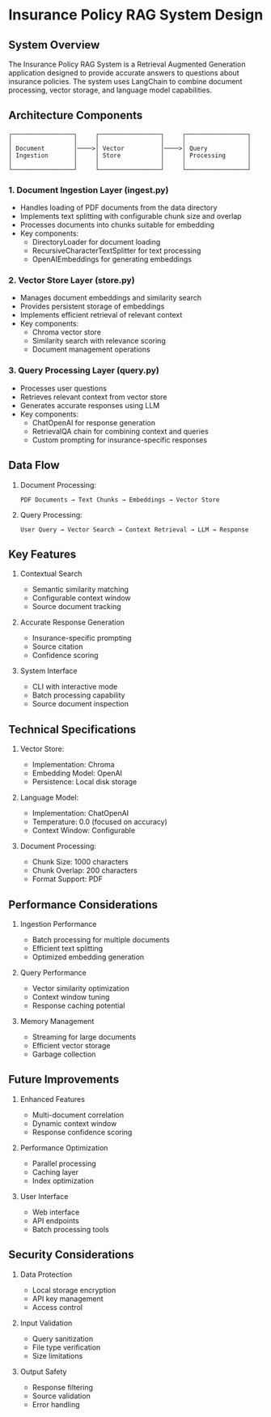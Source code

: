 # Insurance Policy RAG System Design

## System Overview

The Insurance Policy RAG System is a Retrieval Augmented Generation application designed to provide accurate answers to questions about insurance policies. The system uses LangChain to combine document processing, vector storage, and language model capabilities.

## Architecture Components

```
┌─────────────────┐     ┌─────────────────┐     ┌─────────────────┐
│                 │     │                 │     │                 │
│ Document        │────>│ Vector          │────>│ Query           │
│ Ingestion       │     │ Store           │     │ Processing      │
│                 │     │                 │     │                 │
└─────────────────┘     └─────────────────┘     └─────────────────┘
```

### 1. Document Ingestion Layer (ingest.py)

- Handles loading of PDF documents from the data directory
- Implements text splitting with configurable chunk size and overlap
- Processes documents into chunks suitable for embedding
- Key components:
  * DirectoryLoader for document loading
  * RecursiveCharacterTextSplitter for text processing
  * OpenAIEmbeddings for generating embeddings

### 2. Vector Store Layer (store.py)

- Manages document embeddings and similarity search
- Provides persistent storage of embeddings
- Implements efficient retrieval of relevant context
- Key components:
  * Chroma vector store
  * Similarity search with relevance scoring
  * Document management operations

### 3. Query Processing Layer (query.py)

- Processes user questions
- Retrieves relevant context from vector store
- Generates accurate responses using LLM
- Key components:
  * ChatOpenAI for response generation
  * RetrievalQA chain for combining context and queries
  * Custom prompting for insurance-specific responses

## Data Flow

1. Document Processing:
   ```
   PDF Documents → Text Chunks → Embeddings → Vector Store
   ```

2. Query Processing:
   ```
   User Query → Vector Search → Context Retrieval → LLM → Response
   ```

## Key Features

1. Contextual Search
   - Semantic similarity matching
   - Configurable context window
   - Source document tracking

2. Accurate Response Generation
   - Insurance-specific prompting
   - Source citation
   - Confidence scoring

3. System Interface
   - CLI with interactive mode
   - Batch processing capability
   - Source document inspection

## Technical Specifications

1. Vector Store:
   - Implementation: Chroma
   - Embedding Model: OpenAI
   - Persistence: Local disk storage

2. Language Model:
   - Implementation: ChatOpenAI
   - Temperature: 0.0 (focused on accuracy)
   - Context Window: Configurable

3. Document Processing:
   - Chunk Size: 1000 characters
   - Chunk Overlap: 200 characters
   - Format Support: PDF

## Performance Considerations

1. Ingestion Performance
   - Batch processing for multiple documents
   - Efficient text splitting
   - Optimized embedding generation

2. Query Performance
   - Vector similarity optimization
   - Context window tuning
   - Response caching potential

3. Memory Management
   - Streaming for large documents
   - Efficient vector storage
   - Garbage collection

## Future Improvements

1. Enhanced Features
   - Multi-document correlation
   - Dynamic context window
   - Response confidence scoring

2. Performance Optimization
   - Parallel processing
   - Caching layer
   - Index optimization

3. User Interface
   - Web interface
   - API endpoints
   - Batch processing tools

## Security Considerations

1. Data Protection
   - Local storage encryption
   - API key management
   - Access control

2. Input Validation
   - Query sanitization
   - File type verification
   - Size limitations

3. Output Safety
   - Response filtering
   - Source validation
   - Error handling
